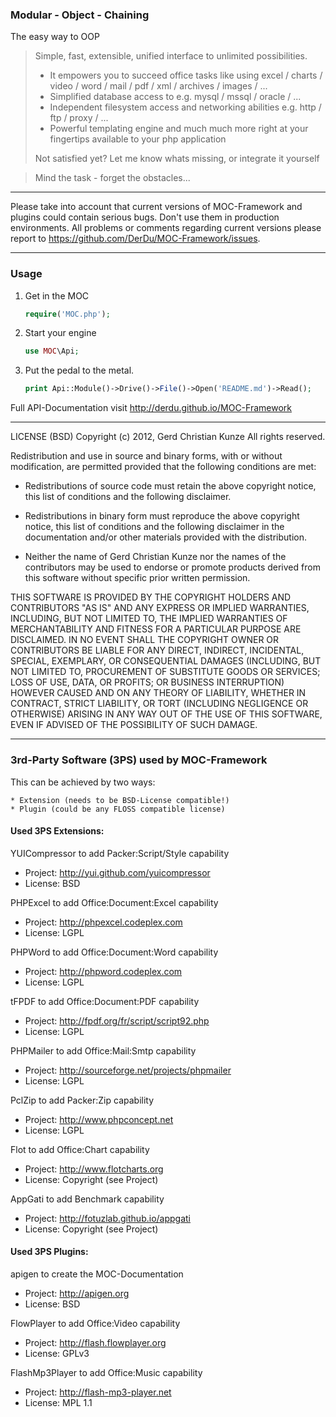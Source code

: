 ### Modular - Object - Chaining
The easy way to OOP

> Simple, fast, extensible, unified interface to unlimited possibilities.
>
> * It empowers you to succeed office tasks like using excel / charts / video / word / mail / pdf / xml / archives / images / ...
> * Simplified database access to e.g. mysql / mssql / oracle / ...
> * Independent filesystem access and networking abilities e.g. http / ftp / proxy / ...
> * Powerful templating engine and much much more right at your fingertips available to your php application
>
> Not satisfied yet? Let me know whats missing, or integrate it yourself

> Mind the task - forget the obstacles...

------------------------------------------------------------------------------------------------------------------------

Please take into account that current versions of MOC-Framework and plugins could contain serious bugs.
Don't use them in production environments. All problems or comments regarding current versions please report to
<https://github.com/DerDu/MOC-Framework/issues>.

------------------------------------------------------------------------------------------------------------------------

### Usage

1. Get in the MOC

	```php
	require('MOC.php');
	```
2. Start your engine

	```php
	use MOC\Api;
	```
3. Put the pedal to the metal.

	```php
	print Api::Module()->Drive()->File()->Open('README.md')->Read();
	```

Full API-Documentation visit <http://derdu.github.io/MOC-Framework>

------------------------------------------------------------------------------------------------------------------------


LICENSE (BSD)
Copyright (c) 2012, Gerd Christian Kunze
All rights reserved.

Redistribution and use in source and binary forms, with or without
modification, are permitted provided that the following conditions are
met:

 * Redistributions of source code must retain the above copyright
   notice, this list of conditions and the following disclaimer.

 * Redistributions in binary form must reproduce the above copyright
   notice, this list of conditions and the following disclaimer in the
   documentation and/or other materials provided with the distribution.

 * Neither the name of Gerd Christian Kunze nor the names of the
   contributors may be used to endorse or promote products derived from
   this software without specific prior written permission.

THIS SOFTWARE IS PROVIDED BY THE COPYRIGHT HOLDERS AND CONTRIBUTORS "AS
IS" AND ANY EXPRESS OR IMPLIED WARRANTIES, INCLUDING, BUT NOT LIMITED TO,
THE IMPLIED WARRANTIES OF MERCHANTABILITY AND FITNESS FOR A PARTICULAR
PURPOSE ARE DISCLAIMED. IN NO EVENT SHALL THE COPYRIGHT OWNER OR
CONTRIBUTORS BE LIABLE FOR ANY DIRECT, INDIRECT, INCIDENTAL, SPECIAL,
EXEMPLARY, OR CONSEQUENTIAL DAMAGES (INCLUDING, BUT NOT LIMITED TO,
PROCUREMENT OF SUBSTITUTE GOODS OR SERVICES; LOSS OF USE, DATA, OR
PROFITS; OR BUSINESS INTERRUPTION) HOWEVER CAUSED AND ON ANY THEORY OF
LIABILITY, WHETHER IN CONTRACT, STRICT LIABILITY, OR TORT (INCLUDING
NEGLIGENCE OR OTHERWISE) ARISING IN ANY WAY OUT OF THE USE OF THIS
SOFTWARE, EVEN IF ADVISED OF THE POSSIBILITY OF SUCH DAMAGE.


------------------------------------------------------------------------------------------------------------------------

### 3rd-Party Software (3PS) used by MOC-Framework

This can be achieved by two ways:

	* Extension (needs to be BSD-License compatible!)
	* Plugin (could be any FLOSS compatible license)

#### Used 3PS Extensions:

YUICompressor to add Packer:Script/Style capability
- Project: <http://yui.github.com/yuicompressor>
- License: BSD

PHPExcel to add Office:Document:Excel capability
- Project: <http://phpexcel.codeplex.com>
- License: LGPL

PHPWord to add Office:Document:Word capability
- Project: <http://phpword.codeplex.com>
- License: LGPL

tFPDF to add Office:Document:PDF capability
- Project: <http://fpdf.org/fr/script/script92.php>
- License: LGPL

PHPMailer to add Office:Mail:Smtp capability
- Project: <http://sourceforge.net/projects/phpmailer>
- License: LGPL

PclZip to add Packer:Zip capability
- Project: <http://www.phpconcept.net>
- License: LGPL

Flot to add Office:Chart capability
- Project: <http://www.flotcharts.org>
- License: Copyright (see Project)

AppGati to add Benchmark capability
- Project: <http://fotuzlab.github.io/appgati>
- License: Copyright (see Project)

#### Used 3PS Plugins:

apigen to create the MOC-Documentation
- Project: <http://apigen.org>
- License: BSD

FlowPlayer to add Office:Video capability
- Project: <http://flash.flowplayer.org>
- License: GPLv3

FlashMp3Player to add Office:Music capability
- Project: <http://flash-mp3-player.net>
- License: MPL 1.1
